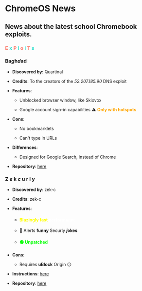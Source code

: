 # ChromeOS News
## News about the latest school Chromebook exploits.

<h3 style="color:salmon;">E <span style="color:turquoise;">x</span> P  <span style="color:turquoise;">l</span> o <span style="color:turquoise;">i</span> T <span style="color:turquoise;">s</span></h3>

### **B**a*g*h***d***a**d**

- **Discovered by:** Quartinal

- **Credits**: To the creators of the *52.207.185.90* DNS exploit

- **Features**:

    - Unblocked browser window, like Skiovox

    - Google account sign-in capabilities ⚠  <strong style="color:orange;">Only with hotspots</strong>

- **Cons**:

    - No bookmarklets

    - Can't type in URLs

- **Differences**:

    - Designed for Google Search, instead of Chrome

- **Repository**: [here](https://github.com/Quartinal/Baghdad)

### **Z** *e* k ***c*** u r l y

- **Discovered by**: zek-c
- **Credits**: zek-c

- **Features**:

    - <h4 style="color:yellow;">Blazingly fast <span style="color:white;">performance</span></h4>

    - 🤪 Alerts **funny** Securly ***j*okes**

    - <h4 style="color:lime;">🟢 Unpatched</h4>

- **Cons**:

    - Requires **uBlock** Origin ☹

- **Instructions**: [here](https://github.com/Quartinal/KillCurly-working)

- **Repository**: [here](https://github.com/zek-c/Securly-Kill-V111)


